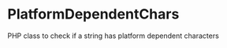PlatformDependentChars
======================

PHP class to check if a string has platform dependent characters
